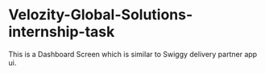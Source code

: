 # Velozity-Global-Solutions-internship-task
This is a Dashboard Screen which is similar to Swiggy delivery partner app ui.

